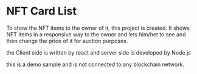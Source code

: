 # NFT Card List
To show the NFT items to the owner of it, this project is created. 
It shows NFT items in a responsive way to the owner and lets him/het to see and then change the price of it for auction purposes. 

the Client side is written by react and server side is developed by Node.js 

this is a demo sample and is not connected to any blockchain network. 


